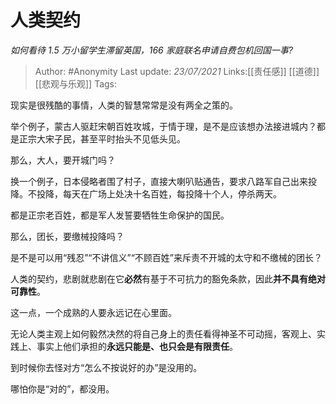 # 人类契约
*如何看待 1.5 万小留学生滞留英国，166 家庭联名申请自费包机回国一事?*

> Author: #Anonymity
> Last update: *23/07/2021*
> Links:[[责任感]] [[道德]] [[悲观与乐观]]
> Tags:

现实是很残酷的事情，人类的智慧常常是没有两全之策的。

举个例子，蒙古人驱赶宋朝百姓攻城，于情于理，是不是应该想办法接进城内？都是正宗大宋子民，甚至平时抬头不见低头见。

那么，大人，要开城门吗？

换一个例子，日本侵略者围了村子，直接大喇叭贴通告，要求八路军自己出来投降。不投降，每天在广场上处决十名百姓，每投降十个人，停杀两天。

都是正宗老百姓，都是军人发誓要牺牲生命保护的国民。

那么，团长，要缴械投降吗？

是不是可以用“残忍”“不讲信义”“不顾百姓”来斥责不开城的太守和不缴械的团长？

人类的契约，悲剧就悲剧在它**必然**有基于不可抗力的豁免条款，因此**并不具有绝对可靠性**。

这一点，一个成熟的人要永远记在心里面。

无论人类主观上如何毅然决然的将自己身上的责任看得神圣不可动摇，客观上、实践上、事实上他们承担的**永远只能是、也只会是有限责任**。

到时候你去怪对方“怎么不按说好的办”是没用的。

哪怕你是“对的”，都没用。
